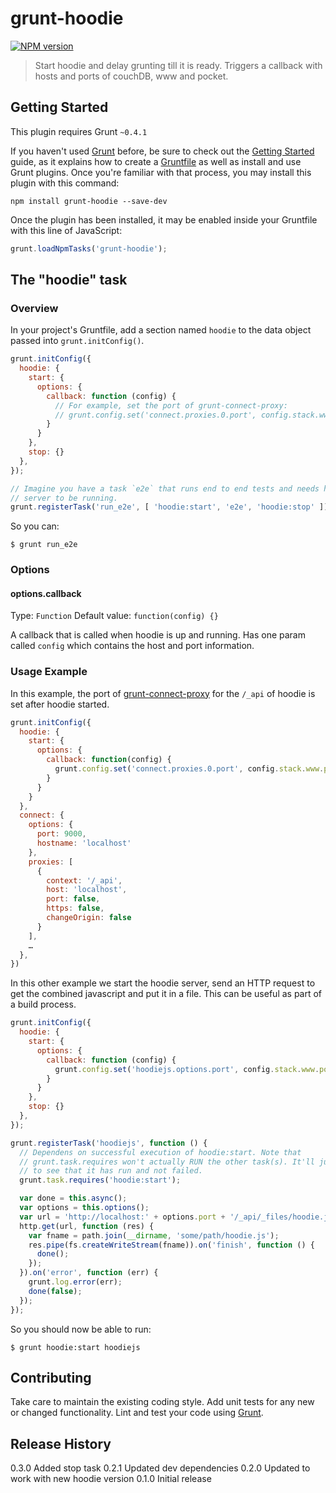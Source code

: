 # grunt-hoodie

[![NPM version](https://badge.fury.io/js/grunt-hoodie.png)](http://badge.fury.io/js/grunt-hoodie)

> Start hoodie and delay grunting till it is ready. Triggers a callback with hosts and ports of couchDB, www and pocket.

## Getting Started
This plugin requires Grunt `~0.4.1`

If you haven't used [Grunt](http://gruntjs.com/) before, be sure to check out the [Getting Started](http://gruntjs.com/getting-started) guide, as it explains how to create a [Gruntfile](http://gruntjs.com/sample-gruntfile) as well as install and use Grunt plugins. Once you're familiar with that process, you may install this plugin with this command:

```shell
npm install grunt-hoodie --save-dev
```

Once the plugin has been installed, it may be enabled inside your Gruntfile with this line of JavaScript:

```js
grunt.loadNpmTasks('grunt-hoodie');
```

## The "hoodie" task

### Overview
In your project's Gruntfile, add a section named `hoodie` to the data object passed into `grunt.initConfig()`.

```js
grunt.initConfig({
  hoodie: {
    start: {
      options: {
        callback: function (config) {
          // For example, set the port of grunt-connect-proxy:
          // grunt.config.set('connect.proxies.0.port', config.stack.www.port);
        }
      }
    },
    stop: {}
  },
});

// Imagine you have a task `e2e` that runs end to end tests and needs hoodie
// server to be running.
grunt.registerTask('run_e2e', [ 'hoodie:start', 'e2e', 'hoodie:stop' ]);
```

So you can:

```
$ grunt run_e2e
```

### Options

#### options.callback

Type: `Function`
Default value: `function(config) {}`

A callback that is called when hoodie is up and running. Has one param called `config` which contains the host and port information.

### Usage Example

In this example, the port of [grunt-connect-proxy](https://npmjs.org/package/grunt-connect-proxy) for the `/_api` of hoodie is set after hoodie started.

```js
grunt.initConfig({
  hoodie: {
    start: {
      options: {
        callback: function(config) {
          grunt.config.set('connect.proxies.0.port', config.stack.www.port);
        }
      }
    }
  },
  connect: {
    options: {
      port: 9000,
      hostname: 'localhost'
    },
    proxies: [
      {
        context: '/_api',
        host: 'localhost',
        port: false,
        https: false,
        changeOrigin: false
      }
    ],
    …
  },
})
```

In this other example we start the hoodie server, send an HTTP request to get
the combined javascript and put it in a file. This can be useful as part of a
build process.

```js
grunt.initConfig({
  hoodie: {
    start: {
      options: {
        callback: function (config) {
          grunt.config.set('hoodiejs.options.port', config.stack.www.port);
        }
      }
    },
    stop: {}
  },
});

grunt.registerTask('hoodiejs', function () {
  // Dependens on successful execution of hoodie:start. Note that
  // grunt.task.requires won't actually RUN the other task(s). It'll just check
  // to see that it has run and not failed.
  grunt.task.requires('hoodie:start');

  var done = this.async();
  var options = this.options();
  var url = 'http://localhost:' + options.port + '/_api/_files/hoodie.js';
  http.get(url, function (res) {
    var fname = path.join(__dirname, 'some/path/hoodie.js');
    res.pipe(fs.createWriteStream(fname)).on('finish', function () {
      done();
    });
  }).on('error', function (err) {
    grunt.log.error(err);
    done(false);
  });
});
```

So you should now be able to run:

```
$ grunt hoodie:start hoodiejs
```

## Contributing

Take care to maintain the existing coding style. Add unit tests for any new or changed functionality. Lint and test your code using [Grunt](http://gruntjs.com/).

## Release History

0.3.0 Added stop task
0.2.1 Updated dev dependencies
0.2.0 Updated to work with new hoodie version
0.1.0 Initial release
